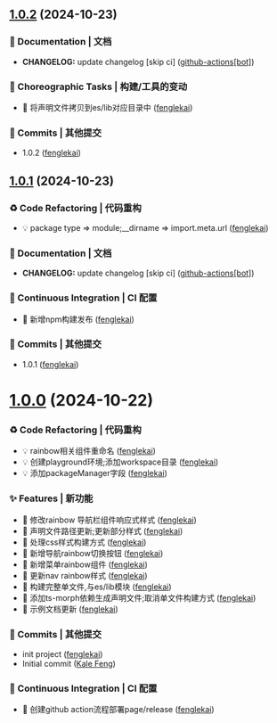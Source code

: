 ## [1.0.2](https://github.com/fenglekai/less-write-vitepress-theme/compare/v1.0.1...v1.0.2) (2024-10-23)

### 📝 Documentation | 文档

* **CHANGELOG:** update changelog [skip ci] ([github-actions[bot]](https://github.com/fenglekai/less-write-vitepress-theme/commit/61defea9797f5856ef534677d9023a7d94766484))

### 🔨 Choreographic Tasks | 构建/工具的变动

* 🤖 将声明文件拷贝到es/lib对应目录中 ([fenglekai](https://github.com/fenglekai/less-write-vitepress-theme/commit/c5f8aeb4e8dee28cab97cb9f3f208e00b6d028de))

### 🌈 Commits | 其他提交

* 1.0.2 ([fenglekai](https://github.com/fenglekai/less-write-vitepress-theme/commit/a5b399b59bca0735a468c476dac501769bb89cb0))

## [1.0.1](https://github.com/fenglekai/less-write-vitepress-theme/compare/v1.0.0...v1.0.1) (2024-10-23)

### ♻ Code Refactoring | 代码重构

* 💡 package type => module;__dirname => import.meta.url ([fenglekai](https://github.com/fenglekai/less-write-vitepress-theme/commit/6b8932138f74adcec4efcee87ed396a063d302a0))

### 📝 Documentation | 文档

* **CHANGELOG:** update changelog [skip ci] ([github-actions[bot]](https://github.com/fenglekai/less-write-vitepress-theme/commit/4cf3c9c3c95d52e074683107598edecff9cf3044))

### 🔧 Continuous Integration | CI 配置

* 🎡 新增npm构建发布 ([fenglekai](https://github.com/fenglekai/less-write-vitepress-theme/commit/1547a5ff7217f34ad8cf06bf8789f5bdab6bd725))

### 🌈 Commits | 其他提交

* 1.0.1 ([fenglekai](https://github.com/fenglekai/less-write-vitepress-theme/commit/9dc76d8394a1748fd6bc1458fef6182bbefd71c0))

# [1.0.0](https://github.com/fenglekai/less-write-vitepress-theme/compare/771ba882d9430ec8bb12cfa1b66e637a8b02a68c...v1.0.0) (2024-10-22)

### ♻ Code Refactoring | 代码重构

* 💡 rainbow相关组件重命名 ([fenglekai](https://github.com/fenglekai/less-write-vitepress-theme/commit/04d5b46ed0f9f8161d8a5bc1b2511eda44cf9404))
* 💡 创建playground环境;添加workspace目录 ([fenglekai](https://github.com/fenglekai/less-write-vitepress-theme/commit/5e83638ee8eef30c5c8b5bae6c565de153413f8a))
* 💡 添加packageManager字段 ([fenglekai](https://github.com/fenglekai/less-write-vitepress-theme/commit/c65a7b724bbb766b683cdce22e0e5cc153c2c45c))

### ✨ Features | 新功能

* 🎸 修改rainbow 导航栏组件响应式样式 ([fenglekai](https://github.com/fenglekai/less-write-vitepress-theme/commit/503bee2d98b2581889075c970417ddadde13bfd9))
* 🎸 声明文件路径更新;更新部分样式 ([fenglekai](https://github.com/fenglekai/less-write-vitepress-theme/commit/45e3b160f8c39a8ab3de3a565aacabccdd5da15f))
* 🎸 处理css样式构建方式 ([fenglekai](https://github.com/fenglekai/less-write-vitepress-theme/commit/eebb4ea05db014f95565ca87012fc3594648cdbf))
* 🎸 新增导航rainbow切换按钮 ([fenglekai](https://github.com/fenglekai/less-write-vitepress-theme/commit/bae810f96573d2be85d7e0f3c60e8f14cae88f07))
* 🎸 新增菜单rainbow组件 ([fenglekai](https://github.com/fenglekai/less-write-vitepress-theme/commit/2ac3f3cfa9388a98b62d0de6e3c1eb072922e3a3))
* 🎸 更新nav rainbow样式 ([fenglekai](https://github.com/fenglekai/less-write-vitepress-theme/commit/6b6d7fd2451d466b7f029f3c02a79a0abaeb0f21))
* 🎸 构建完整单文件,与es/lib模块 ([fenglekai](https://github.com/fenglekai/less-write-vitepress-theme/commit/459d6f59f3fd7f9fa69719a3435901738ac8548e))
* 🎸 添加ts-morph依赖生成声明文件;取消单文件构建方式 ([fenglekai](https://github.com/fenglekai/less-write-vitepress-theme/commit/1e19d5c2a99dc3abd4a9c200e10dfca67bad1b5c))
* 🎸 示例文档更新 ([fenglekai](https://github.com/fenglekai/less-write-vitepress-theme/commit/0ca951ff16bf6982909af6bfb531afe358d5df30))

### 🌈 Commits | 其他提交

* init project ([fenglekai](https://github.com/fenglekai/less-write-vitepress-theme/commit/16e82bf64478cde39c83af08e1fe54fab9bbea0c))
* Initial commit ([Kale Feng](https://github.com/fenglekai/less-write-vitepress-theme/commit/771ba882d9430ec8bb12cfa1b66e637a8b02a68c))

### 🔧 Continuous Integration | CI 配置

* 🎡 创建github action流程部署page/release ([fenglekai](https://github.com/fenglekai/less-write-vitepress-theme/commit/1bcdb859f274366e25d5fc21c82b03dcec05ed78))

